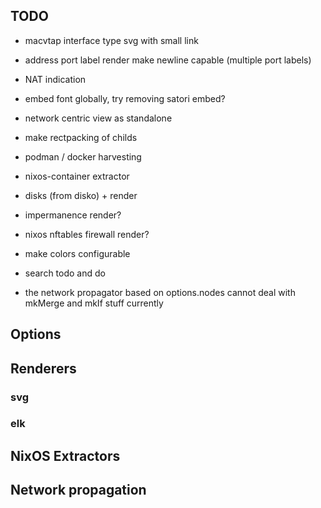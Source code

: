 ## TODO

- macvtap interface type svg with small link
- address port label render make newline capable (multiple port labels)
- NAT indication
- embed font globally, try removing satori embed?
- network centric view as standalone
- make rectpacking of childs

- podman / docker harvesting
- nixos-container extractor

- disks (from disko) + render
- impermanence render?
- nixos nftables firewall render?

- make colors configurable
- search todo and do
- the network propagator based on options.nodes cannot deal with mkMerge and mkIf stuff currently

## Options

## Renderers

### svg

### elk

## NixOS Extractors

## Network propagation
